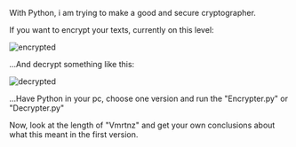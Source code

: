 With Python, i am trying to make a good and secure cryptographer.

If you want to encrypt your texts, currently on this level:

![encrypted](https://user-images.githubusercontent.com/76222904/133002072-3627e0a4-ac7d-40a9-adba-034ed218bf50.png)

...And decrypt something like this:

![decrypted](https://user-images.githubusercontent.com/76222904/133002077-afc65955-7766-485c-9582-06ad05179e80.png)

...Have Python in your pc, choose one version and run the "Encrypter.py" or "Decrypter.py"

Now, look at the length of "Vmrtnz" and get your own conclusions about what this meant in the first version.
